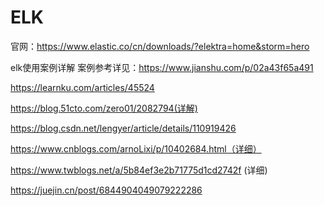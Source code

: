 # ELK

官网：https://www.elastic.co/cn/downloads/?elektra=home&storm=hero

elk使用案例详解
案例参考详见：https://www.jianshu.com/p/02a43f65a491

https://learnku.com/articles/45524


https://blog.51cto.com/zero01/2082794(详解)

https://blog.csdn.net/lengyer/article/details/110919426

https://www.cnblogs.com/arnoLixi/p/10402684.html（详细）

https://www.twblogs.net/a/5b84ef3e2b71775d1cd2742f (详细)
 
 https://juejin.cn/post/6844904049079222286

